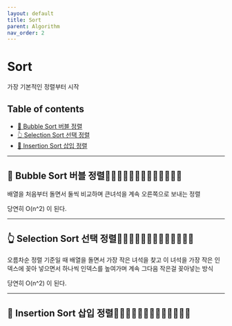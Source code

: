 ```yaml
---
layout: default
title: Sort
parent: Algorithm
nav_order: 2
---
```


# Sort

가장 기본적인 정렬부터 시작

## Table of contents

- [🫧 Bubble Sort 버블 정렬](#arrayfrom)
- [👆 Selection Sort 선택 정렬](#arrrayprototypesort)
- [🧩 Insertion Sort 삽입 정렬](#arrrayprototypepush)

---

## 🫧 Bubble Sort 버블 정렬🔴🔴🔴🔴🔴🔴🔴🔴🔴🔴🔴🔴🔴

배열을 처음부터 돌면서 둘씩 비교하며 큰녀석을 계속 오른쪽으로 보내는 정렬

당연히 O(n^2) 이 된다.

---

## 👆 Selection Sort 선택 정렬🔴🔴🔴🔴🔴🔴🔴🔴🔴🔴🔴🔴🔴

오름차순 정렬 기준일 때 배열을 돌면서 가장 작은 녀석을 찾고 이 녀석을 가장 작은 인덱스에 꽂아 넣으면서 하나씩 인덱스를 높여가며 계속 그다음 작은걸 꽂아넣는 방식

당연히 O(n^2) 이 된다.

---

## 🧩 Insertion Sort 삽입 정렬🔴🔴🔴🔴🔴🔴🔴🔴🔴🔴🔴🔴🔴
